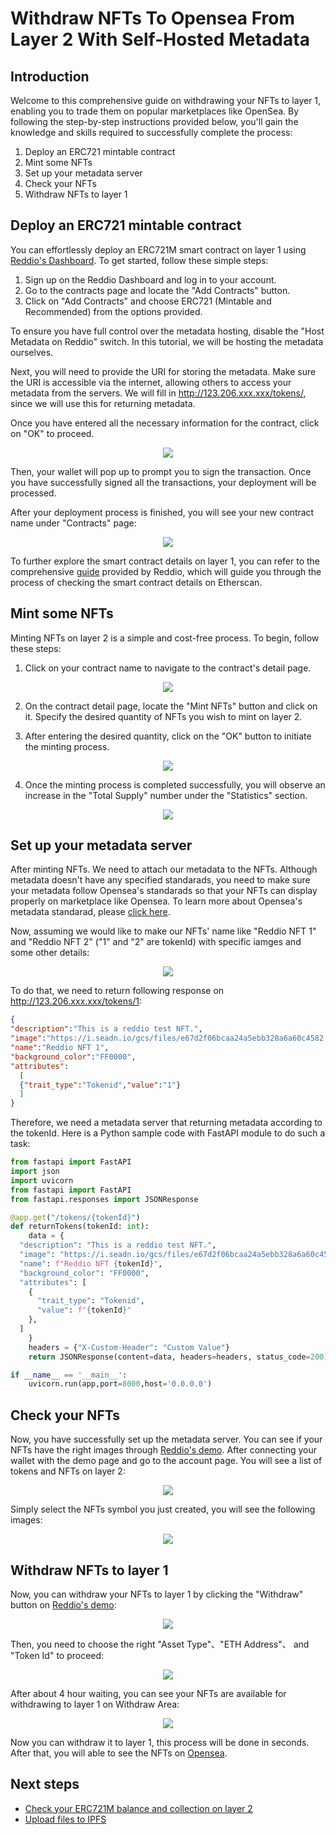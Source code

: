# Withdraw NFTs To Opensea From Layer 2 With Self-Hosted Metadata

## Introduction

Welcome to this comprehensive guide on withdrawing your NFTs to layer 1, enabling you to trade them on popular marketplaces like OpenSea. By following the step-by-step instructions provided below, you'll gain the knowledge and skills required to successfully complete the process:

1. Deploy an ERC721 mintable contract
2. Mint some NFTs
3. Set up your metadata server
4. Check your NFTs 
5. Withdraw NFTs to layer 1

## Deploy an ERC721 mintable contract

You can effortlessly deploy an ERC721M smart contract on layer 1 using [Reddio's Dashboard](https://dashboard.reddio.com/). To get started, follow these simple steps:

1. Sign up on the Reddio Dashboard and log in to your account.
2. Go to the contracts page and locate the "Add Contracts" button.
3. Click on "Add Contracts" and choose ERC721 (Mintable and Recommended) from the options provided.

To ensure you have full control over the metadata hosting, disable the "Host Metadata on Reddio" switch. In this tutorial, we will be hosting the metadata ourselves. 

Next, you will need to provide the URI for storing the metadata. Make sure the URI is accessible via the internet, allowing others to access your metadata from the servers.
We will fill in http://123.206.xxx.xxx/tokens/, since we will use this for returning metadata.

Once you have entered all the necessary information for the contract, click on "OK" to proceed.

<p align="center">
  <img src="/opensea-1.png"/>
</p>

Then, your wallet will pop up to prompt you to sign the transaction. Once you have successfully signed all the transactions, your deployment will be processed.

After your deployment process is finished, you will see your new contract name under "Contracts" page:

<p align="center">
  <img src="/new_deploy_NFT.png"/>
</p>

To further explore the smart contract details on layer 1, you can refer to the comprehensive [guide](https://docs.reddio.com/guide/getting-started/check-your-eth-erc20-nft-balance.html#view-smart-contract-details-on-layer-1) provided by Reddio, which will guide you through the process of checking the smart contract details on Etherscan.


## Mint some NFTs

Minting NFTs on layer 2 is a simple and cost-free process. To begin, follow these steps:

1. Click on your contract name to navigate to the contract's detail page.

<p align="center">
  <img src="/opensea-2.png"/>
</p>

2. On the contract detail page, locate the "Mint NFTs" button and click on it. Specify the desired quantity of NFTs you wish to mint on layer 2.

3. After entering the desired quantity, click on the "OK" button to initiate the minting process.

<p align="center">
  <img src="/opensea-3.png"/>
</p>

4. Once the minting process is completed successfully, you will observe an increase in the "Total Supply" number under the "Statistics" section.

<p align="center">
  <img src="/opensea-4.png"/>
</p>


## Set up your metadata server

After minting NFTs. We need to attach our metadata to the NFTs. Although metadata doesn't have any specified standarads, you need to make sure your metadata follow Opensea's standarads so that your NFTs can display properly on marketplace like Opensea. To learn more about Opensea's metadata standarad, please [click here](https://docs.opensea.io/docs/metadata-standards).

Now, assuming we would like to make our NFTs' name like "Reddio NFT 1" and "Reddio NFT 2" ("1" and "2" are tokenId) with specific iamges and some other details:

<p align="center">
  <img src="/opensea-5.png"/>
</p>

To do that, we need to return following response on http://123.206.xxx.xxx/tokens/1:

```json
{
"description":"This is a reddio test NFT.",
"image":"https://i.seadn.io/gcs/files/e67d2f06bcaa24a5ebb328a6a60c4582.png",
"name":"Reddio NFT 1",
"background_color":"FF0000",
"attributes":
  [
  {"trait_type":"Tokenid","value":"1"}
  ]
}
```

Therefore, we need a metadata server that returning metadata according to the tokenId. Here is a Python sample code with FastAPI module to do such a task:

```python
from fastapi import FastAPI
import json
import uvicorn
from fastapi import FastAPI
from fastapi.responses import JSONResponse

@app.get("/tokens/{tokenId}")
def returnTokens(tokenId: int):
    data = {
  "description": "This is a reddio test NFT.", 
  "image": "https://i.seadn.io/gcs/files/e67d2f06bcaa24a5ebb328a6a60c4582.png", 
  "name": f"Reddio NFT {tokenId}",
  "background_color": "FF0000",
  "attributes": [
    {
      "trait_type": "Tokenid", 
      "value": f"{tokenId}"
    }, 
  ]
    }
    headers = {"X-Custom-Header": "Custom Value"}
    return JSONResponse(content=data, headers=headers, status_code=200)

if __name__ == '__main__':
    uvicorn.run(app,port=8000,host='0.0.0.0')

```


## Check your NFTs 

Now, you have successfully set up the metadata server. You can see if your NFTs have the right images through [Reddio's demo](https://demos.reddio.com/). After connecting your wallet with the demo page and go to the account page. You will see a list of tokens and NFTs on layer 2:

<p align="center">
  <img src="/opensea-6.png"/>
</p>

Simply select the NFTs symbol you just created, you will see the following images:

<p align="center">
  <img src="/opensea-7.png"/>
</p>

## Withdraw NFTs to layer 1

Now, you can withdraw your NFTs to layer 1 by clicking the "Withdraw" button on [Reddio's demo](https://demos.reddio.com/):

<p align="center">
  <img src="/opensea-8.png"/>
</p>

Then, you need to choose the right "Asset Type"、"ETH Address"、 and "Token Id" to proceed:

<p align="center">
  <img src="/opensea-9.png"/>
</p>

After about 4 hour waiting, you can see your NFTs are available for withdrawing to layer 1 on Withdraw Area:

<p align="center">
  <img src="/opensea-10.png"/>
</p>

Now you can withdraw it to layer 1, this process will be done in seconds. After that, you will able to see the NFTs on [Opensea](https://testnets.opensea.io/collection/20230620-opensea-test).







## Next steps

- [Check your ERC721M balance and collection on layer 2](https://docs.reddio.com/guide/getting-started/check-your-eth-erc20-nft-balance.html#view-erc721-erc721m-balance-on-layer-2)
- [Upload files to IPFS](/guide/getting-started/upload-files-to-ipfs)